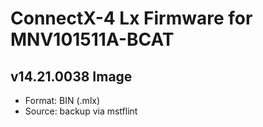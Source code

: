 ConnectX-4 Lx Firmware for MNV101511A-BCAT
==========================================

## v14.21.0038 Image

- Format: BIN (.mlx)
- Source: backup via mstflint
